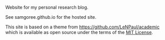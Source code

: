 Website for my personal research blog.

See samgoree.github.io for the hosted site.

This site is based on a theme from https://github.com/LeNPaul/academic which is available as open source under the terms of the [MIT License](https://opensource.org/licenses/MIT).

